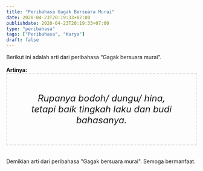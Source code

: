 ```yaml
---
title: "Peribahasa Gagak Bersuara Murai"
date: 2020-04-23T20:19:33+07:00
publishdate: 2020-04-23T20:19:33+07:00
type: "peribahasa"
tags: ["Peribahasa", "Karya"]
draft: false
---
```


<div dir="ltr" style="text-align: left;" trbidi="on"><div style="text-align: justify;">Berikut ini adalah arti dari peribahasa “Gagak bersuara murai”.</div><br /><div style="text-align: justify;"><b>Artinya:</b></div><div style="border: 2px dashed #ddd; font-size: 24px; height: auto; margin: 0 auto; padding: 50px; text-align: center; width: auto;"><i>Rupanya bodoh/ dungu/ hina, tetapi baik tingkah laku dan budi bahasanya.</i></div><br /><br /></div><div style="text-align: justify;">Demikian arti dari peribahasa "Gagak bersuara murai". Semoga bermanfaat.</div></div>
